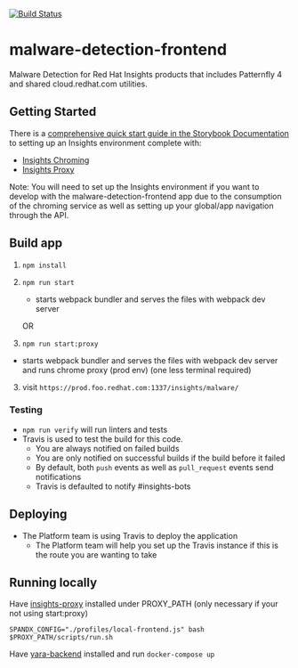 [![Build Status](https://travis-ci.org/RedHatInsights/malware-detection-frontend.svg?branch=master)](https://travis-ci.org/RedHatInsights/malware-detection-frontend)

# malware-detection-frontend

Malware Detection for Red Hat Insights products that includes Patternfly 4 and shared cloud.redhat.com utilities.

## Getting Started

There is a [comprehensive quick start guide in the Storybook Documentation](https://github.com/RedHatInsights/insights-frontend-storybook/blob/master/src/docs/welcome/quickStart/DOC.md) to setting up an Insights environment complete with:

- [Insights Chroming](https://github.com/RedHatInsights/insights-chrome)
- [Insights Proxy](https://github.com/RedHatInsights/insights-proxy)

Note: You will need to set up the Insights environment if you want to develop with the malware-detection-frontend app due to the consumption of the chroming service as well as setting up your global/app navigation through the API.

## Build app

1. ```npm install```

2. ```npm run start```
    - starts webpack bundler and serves the files with webpack dev server

    OR 

2. ```npm run start:proxy```
  - starts webpack bundler and serves the files with webpack dev server and runs chrome proxy (prod env) (one less terminal required)

3. visit ```https://prod.foo.redhat.com:1337/insights/malware/```

### Testing

- `npm run verify` will run linters and tests
- Travis is used to test the build for this code.
  - You are always notified on failed builds
  - You are only notified on successful builds if the build before it failed
  - By default, both `push` events as well as `pull_request` events send notifications
  - Travis is defaulted to notify #insights-bots
## Deploying

- The Platform team is using Travis to deploy the application
  - The Platform team will help you set up the Travis instance if this is the route you are wanting to take

## Running locally
Have [insights-proxy](https://github.com/RedHatInsights/insights-proxy) installed under PROXY_PATH  (only necessary if your not using start:proxy)

```shell
SPANDX_CONFIG="./profiles/local-frontend.js" bash $PROXY_PATH/scripts/run.sh
```

Have [yara-backend](https://github.com/RedHatInsights/yara-backend) installed and run ```docker-compose up```

